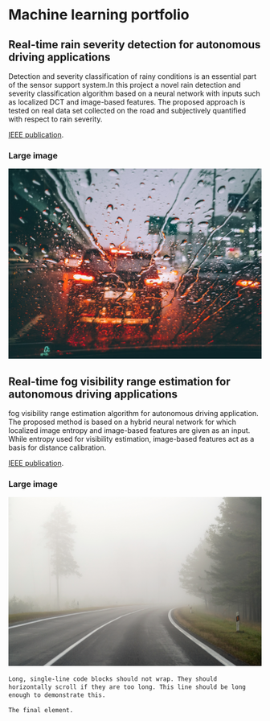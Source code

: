 # Machine learning portfolio

## Real-time rain severity detection for autonomous driving applications

Detection and severity classification of rainy conditions is an essential part of the sensor support system.In this project a novel rain detection and severity classification algorithm based on a neural network with inputs such as localized DCT and image-based features. The proposed approach is tested on real data set collected on the road and subjectively quantified with respect to rain severity.

[IEEE publication](https://ieeexplore.ieee.org/document/9575264).

### Large image

![Branching](https://github.com/bhanu481/minimal/blob/master/assets/img/rain.jpg)

## Real-time fog visibility range estimation for autonomous driving applications

fog visibility range estimation algorithm for autonomous driving application. The proposed method is based on a hybrid neural network for which localized image entropy and image-based features are given as an input. While entropy used for visibility estimation, image-based features act as a basis for distance calibration.

[IEEE publication](https://ieeexplore.ieee.org/document/9294740).

### Large image

![Branching](https://github.com/bhanu481/minimal/blob/master/assets/img/fog.jpg)
```
Long, single-line code blocks should not wrap. They should horizontally scroll if they are too long. This line should be long enough to demonstrate this.
```

```
The final element.
```
